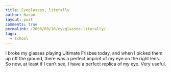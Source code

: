 ```yaml
---
title: Eyeglasses, literally
author: Harpo
layout: post
comments: true
permalink: /2008/09/10/eyeglasses-literally/
tags:
  - school
---
```

I broke my glasses playing Ultimate Frisbee today, and when I picked them up off the ground, there was a perfect imprint of my eye on the right lens. So now, at least if I can&#8217;t see, I have a perfect replica of my eye. Very useful.